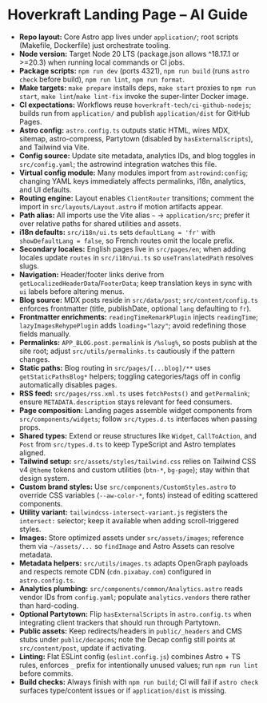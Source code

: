 # Hoverkraft Landing Page – AI Guide
- **Repo layout:** Core Astro app lives under `application/`; root scripts (Makefile, Dockerfile) just orchestrate tooling.
- **Node version:** Target Node 20 LTS (package.json allows ^18.17.1 or >=20.3) when running local commands or CI jobs.
- **Package scripts:** `npm run dev` (ports 4321), `npm run build` (runs `astro check` before build), `npm run lint`, `npm run format`.
- **Make targets:** `make prepare` installs deps, `make start` proxies to `npm run start`, `make lint`/`make lint-fix` invoke the super-linter Docker image.
- **CI expectations:** Workflows reuse `hoverkraft-tech/ci-github-nodejs`; builds run from `application/` and publish `application/dist` for GitHub Pages.
- **Astro config:** `astro.config.ts` outputs static HTML, wires MDX, sitemap, astro-compress, Partytown (disabled by `hasExternalScripts`), and Tailwind via Vite.
- **Config source:** Update site metadata, analytics IDs, and blog toggles in `src/config.yaml`; the astrowind integration watches this file.
- **Virtual config module:** Many modules import from `astrowind:config`; changing YAML keys immediately affects permalinks, i18n, analytics, and UI defaults.
- **Routing engine:** Layout enables `ClientRouter` transitions; comment the import in `src/layouts/Layout.astro` if motion artifacts appear.
- **Path alias:** All imports use the Vite alias `~` → `application/src`; prefer it over relative paths for shared utilities and assets.
- **i18n defaults:** `src/i18n/ui.ts` sets `defaultLang = 'fr'` with `showDefaultLang = false`, so French routes omit the locale prefix.
- **Secondary locales:** English pages live in `src/pages/en`; when adding locales update `routes` in `src/i18n/ui.ts` so `useTranslatedPath` resolves slugs.
- **Navigation:** Header/footer links derive from `getLocalizedHeaderData`/`FooterData`; keep translation keys in sync with `ui` labels before altering menus.
- **Blog source:** MDX posts reside in `src/data/post`; `src/content/config.ts` enforces frontmatter (title, publishDate, optional `lang` defaulting to `fr`).
- **Frontmatter enrichments:** `readingTimeRemarkPlugin` injects `readingTime`; `lazyImagesRehypePlugin` adds `loading="lazy"`; avoid redefining those fields manually.
- **Permalinks:** `APP_BLOG.post.permalink` is `/%slug%`, so posts publish at the site root; adjust `src/utils/permalinks.ts` cautiously if the pattern changes.
- **Static paths:** Blog routing in `src/pages/[...blog]/**` uses `getStaticPathsBlog*` helpers; toggling categories/tags off in config automatically disables pages.
- **RSS feed:** `src/pages/rss.xml.ts` uses `fetchPosts()` and `getPermalink`; ensure `METADATA.description` stays relevant for feed consumers.
- **Page composition:** Landing pages assemble widget components from `src/components/widgets`; follow `src/types.d.ts` interfaces when passing props.
- **Shared types:** Extend or reuse structures like `Widget`, `CallToAction`, and `Post` from `src/types.d.ts` to keep TypeScript and Astro templates aligned.
- **Tailwind setup:** `src/assets/styles/tailwind.css` relies on Tailwind CSS v4 `@theme` tokens and custom utilities (`btn-*`, `bg-page`); stay within that design system.
- **Custom brand styles:** Use `src/components/CustomStyles.astro` to override CSS variables (`--aw-color-*`, fonts) instead of editing scattered components.
- **Utility variant:** `tailwindcss-intersect-variant.js` registers the `intersect:` selector; keep it available when adding scroll-triggered styles.
- **Images:** Store optimized assets under `src/assets/images`; reference them via `~/assets/...` so `findImage` and Astro Assets can resolve metadata.
- **Metadata helpers:** `src/utils/images.ts` adapts OpenGraph payloads and respects remote CDN (`cdn.pixabay.com`) configured in `astro.config.ts`.
- **Analytics plumbing:** `src/components/common/Analytics.astro` reads vendor IDs from `config.yaml`; populate `analytics.vendors` there rather than hard-coding.
- **Optional Partytown:** Flip `hasExternalScripts` in `astro.config.ts` when integrating client trackers that should run through Partytown.
- **Public assets:** Keep redirects/headers in `public/_headers` and CMS stubs under `public/decapcms`; note the Decap config still points at `src/content/post`, update if activating.
- **Linting:** Flat ESLint config (`eslint.config.js`) combines Astro + TS rules, enforces `_` prefix for intentionally unused values; run `npm run lint` before commits.
- **Build checks:** Always finish with `npm run build`; CI will fail if `astro check` surfaces type/content issues or if `application/dist` is missing.
